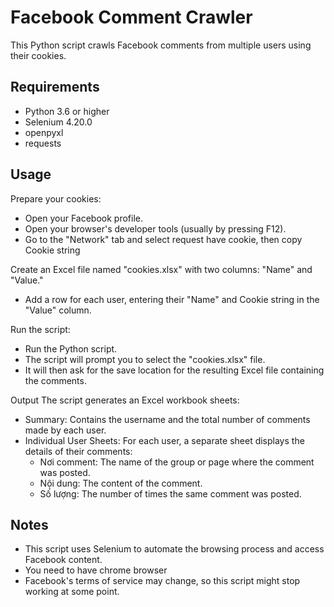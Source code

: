 # Facebook Comment Crawler

This Python script crawls Facebook comments from multiple users using their cookies.

## Requirements

- Python 3.6 or higher
- Selenium 4.20.0
- openpyxl
- requests

## Usage

Prepare your cookies:

- Open your Facebook profile.
- Open your browser's developer tools (usually by pressing F12).
- Go to the "Network" tab and select request have cookie, then copy Cookie string

Create an Excel file named "cookies.xlsx" with two columns: "Name" and "Value."

- Add a row for each user, entering their "Name" and Cookie string in the "Value" column.

Run the script:

- Run the Python script.
- The script will prompt you to select the "cookies.xlsx" file.
- It will then ask for the save location for the resulting Excel file containing the comments.

Output
The script generates an Excel workbook sheets:

- Summary: Contains the username and the total number of comments made by each user.
- Individual User Sheets: For each user, a separate sheet displays the details of their comments:
  - Nơi comment: The name of the group or page where the comment was posted.
  - Nội dung: The content of the comment.
  - Số lượng: The number of times the same comment was posted.

## Notes

- This script uses Selenium to automate the browsing process and access Facebook content.
- You need to have chrome browser
- Facebook's terms of service may change, so this script might stop working at some point.
